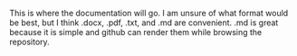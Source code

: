 This is where the documentation will go.
I am unsure of what format would be best, but I think .docx, .pdf, .txt, and .md are convenient.
.md is great because it is simple and github can render them while browsing the repository.
